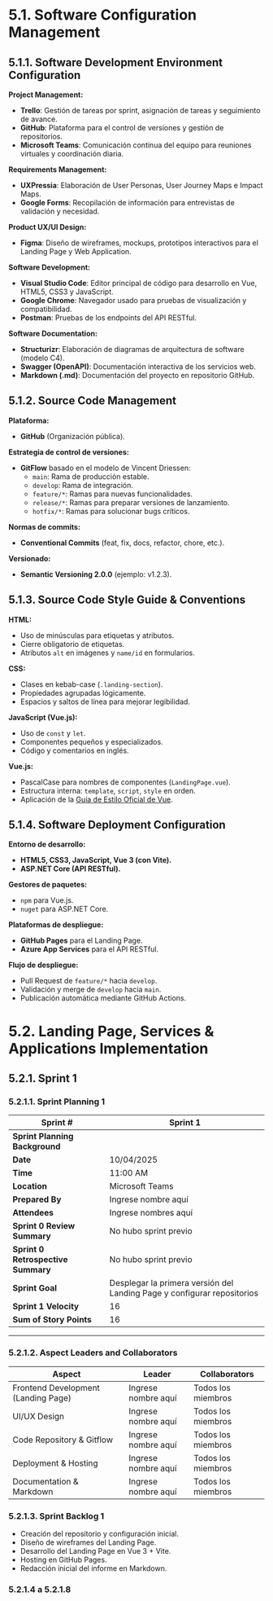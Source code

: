 
# 5.1. Software Configuration Management

## 5.1.1. Software Development Environment Configuration

**Project Management:**
- **Trello**: Gestión de tareas por sprint, asignación de tareas y seguimiento de avance.
- **GitHub**: Plataforma para el control de versiones y gestión de repositorios.
- **Microsoft Teams**: Comunicación continua del equipo para reuniones virtuales y coordinación diaria.

**Requirements Management:**
- **UXPressia**: Elaboración de User Personas, User Journey Maps e Impact Maps.
- **Google Forms**: Recopilación de información para entrevistas de validación y necesidad.

**Product UX/UI Design:**
- **Figma**: Diseño de wireframes, mockups, prototipos interactivos para el Landing Page y Web Application.

**Software Development:**
- **Visual Studio Code**: Editor principal de código para desarrollo en Vue, HTML5, CSS3 y JavaScript.
- **Google Chrome**: Navegador usado para pruebas de visualización y compatibilidad.
- **Postman**: Pruebas de los endpoints del API RESTful.

**Software Documentation:**
- **Structurizr**: Elaboración de diagramas de arquitectura de software (modelo C4).
- **Swagger (OpenAPI)**: Documentación interactiva de los servicios web.
- **Markdown (.md)**: Documentación del proyecto en repositorio GitHub.

## 5.1.2. Source Code Management

**Plataforma:**
- **GitHub** (Organización pública).

**Estrategia de control de versiones:**
- **GitFlow** basado en el modelo de Vincent Driessen:
  - `main`: Rama de producción estable.
  - `develop`: Rama de integración.
  - `feature/*`: Ramas para nuevas funcionalidades.
  - `release/*`: Ramas para preparar versiones de lanzamiento.
  - `hotfix/*`: Ramas para solucionar bugs críticos.

**Normas de commits:**
- **Conventional Commits** (feat, fix, docs, refactor, chore, etc.).

**Versionado:**
- **Semantic Versioning 2.0.0** (ejemplo: v1.2.3).

## 5.1.3. Source Code Style Guide & Conventions

**HTML:**
- Uso de minúsculas para etiquetas y atributos.
- Cierre obligatorio de etiquetas.
- Atributos `alt` en imágenes y `name/id` en formularios.

**CSS:**
- Clases en kebab-case (`.landing-section`).
- Propiedades agrupadas lógicamente.
- Espacios y saltos de línea para mejorar legibilidad.

**JavaScript (Vue.js):**
- Uso de `const` y `let`.
- Componentes pequeños y especializados.
- Código y comentarios en inglés.

**Vue.js:**
- PascalCase para nombres de componentes (`LandingPage.vue`).
- Estructura interna: `template`, `script`, `style` en orden.
- Aplicación de la [Guía de Estilo Oficial de Vue](https://vuejs.org/style-guide/).

## 5.1.4. Software Deployment Configuration

**Entorno de desarrollo:**
- **HTML5, CSS3, JavaScript, Vue 3 (con Vite).**
- **ASP.NET Core (API RESTful).**

**Gestores de paquetes:**
- `npm` para Vue.js.
- `nuget` para ASP.NET Core.

**Plataformas de despliegue:**
- **GitHub Pages** para el Landing Page.
- **Azure App Services** para el API RESTful.

**Flujo de despliegue:**
- Pull Request de `feature/*` hacia `develop`.
- Validación y merge de `develop` hacia `main`.
- Publicación automática mediante GitHub Actions.

# 5.2. Landing Page, Services & Applications Implementation

## 5.2.1. Sprint 1

### 5.2.1.1. Sprint Planning 1

| **Sprint #** | Sprint 1 |
|--------------|----------|
| **Sprint Planning Background** | |
| **Date** | 10/04/2025 |
| **Time** | 11:00 AM |
| **Location** | Microsoft Teams |
| **Prepared By** | Ingrese nombre aquí |
| **Attendees** | Ingrese nombres aquí |
| **Sprint 0 Review Summary** | No hubo sprint previo |
| **Sprint 0 Retrospective Summary** | No hubo sprint previo |
| **Sprint Goal** | Desplegar la primera versión del Landing Page y configurar repositorios |
| **Sprint 1 Velocity** | 16 |
| **Sum of Story Points** | 16 |

---

### 5.2.1.2. Aspect Leaders and Collaborators

| Aspect | Leader | Collaborators |
|--------|--------|---------------|
| Frontend Development (Landing Page) | Ingrese nombre aquí | Todos los miembros |
| UI/UX Design | Ingrese nombre aquí | Todos los miembros |
| Code Repository & Gitflow | Ingrese nombre aquí | Todos los miembros |
| Deployment & Hosting | Ingrese nombre aquí | Todos los miembros |
| Documentation & Markdown | Ingrese nombre aquí | Todos los miembros |


### 5.2.1.3. Sprint Backlog 1

- Creación del repositorio y configuración inicial.
- Diseño de wireframes del Landing Page.
- Desarrollo del Landing Page en Vue 3 + Vite.
- Hosting en GitHub Pages.
- Redacción inicial del informe en Markdown.

### 5.2.1.4 a 5.2.1.8